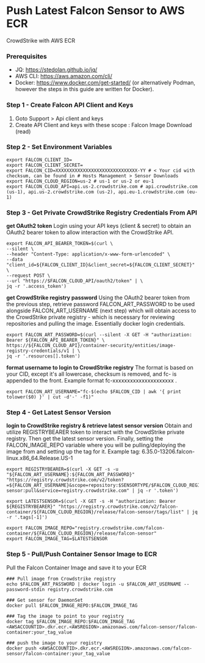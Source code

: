 # Push Latest Falcon Sensor to AWS ECR
CrowdStrike with AWS ECR

### Prerequisites
- JQ: https://stedolan.github.io/jq/
- AWS CLI: https://aws.amazon.com/cli/
- Docker: https://www.docker.com/get-started/ (or alternatively Podman, however the steps in this guide are written for Docker).

### Step 1 - Create Falcon API Client and Keys

1. Goto Support > Api client and keys
2. Create API Client and keys with these scope :
Falcon Image Download (read)

### Step 2 - Set Environment Variables

```
export FALCON_CLIENT_ID=
export FALCON_CLIENT_SECRET=
export FALCON_CID=XXXXXXXXXXXXXXXXXXXXXXXXXXXXXX-YY # < Your cid with checksum, can be found in # Hosts Management > Sensor Downloads
export FALCON_CLOUD_REGION=us-2 # us-1 or us-2 or eu-1
export FALCON_CLOUD_API=api.us-2.crowdstrike.com # api.crowdstrike.com (us-1), api.us-2.crowdstrike.com (us-2), api.eu-1.crowdstrike.com (eu-1)
```
### Step 3 - Get Private CrowdStrike Registry Credentials From API

**get OAuth2 token**
Login using your API keys (client & secret) to obtain an OAuth2 bearer token to allow interaction with the CrowdStrike API.
```
export FALCON_API_BEARER_TOKEN=$(curl \
--silent \
--header "Content-Type: application/x-www-form-urlencoded" \
--data "client_id=${FALCON_CLIENT_ID}&client_secret=${FALCON_CLIENT_SECRET}" \
--request POST \
--url "https://$FALCON_CLOUD_API/oauth2/token" | \
jq -r '.access_token')
```

**get CrowdStrike registry password**
Using the OAuth2 bearer token from the previous step, retrieve password FALCON_ART_PASSWORD to be used alongside FALCON_ART_USERNAME (next step) which will obtain access to the CrowdStrike private registry - which is necessary for reviewing repositories and pulling the image. Essentially docker login credentials.
```
export FALCON_ART_PASSWORD=$(curl --silent -X GET -H "authorization: Bearer ${FALCON_API_BEARER_TOKEN}" \
https://${FALCON_CLOUD_API}/container-security/entities/image-registry-credentials/v1 | \
jq -r '.resources[].token')
```

**format username to login to CrowdStrike registry**
The format is based on your CID, except it's all lowercase, checksum is removed, and fc-  is appended to the front. Example format fc-xxxxxxxxxxxxxxxxxxxxx .
```
export FALCON_ART_USERNAME="fc-$(echo $FALCON_CID | awk '{ print tolower($0) }' | cut -d'-' -f1)"
```

### Step 4 - Get Latest Sensor Version

**login to CrowdStrike registry & retrieve latest sensor version**
Obtain and utilize REGISTRYBEARER token to interact with the CrowdStrike private registry. Then get the latest sensor version. Finally, setting the FALCON_IMAGE_REPO variable where you will be pulling/deploying the image from and setting up the tag for it.
Example tag: 6.35.0-13206.falcon-linux.x86_64.Release.US-1 
```
export REGISTRYBEARER=$(curl -X GET -s -u "${FALCON_ART_USERNAME}:${FALCON_ART_PASSWORD}" "https://registry.crowdstrike.com/v2/token?=${FALCON_ART_USERNAME}&scope=repository:$SENSORTYPE/$FALCON_CLOUD_REGION/release/falcon-sensor:pull&service=registry.crowdstrike.com" | jq -r '.token')
 
export LATESTSENSOR=$(curl -X GET -s -H "authorization: Bearer ${REGISTRYBEARER}" "https://registry.crowdstrike.com/v2/falcon-container/${FALCON_CLOUD_REGION}/release/falcon-sensor/tags/list" | jq -r '.tags[-1]')
 
export FALCON_IMAGE_REPO="registry.crowdstrike.com/falcon-container/${FALCON_CLOUD_REGION}/release/falcon-sensor"
export FALCON_IMAGE_TAG=$LATESTSENSOR
```

### Step 5 - Pull/Push Container Sensor Image to ECR

Pull the Falcon Container Image and save it to your ECR
```
### Pull image from Crowdstrike registry
echo $FALCON_ART_PASSWORD | docker login -u $FALCON_ART_USERNAME --password-stdin registry.crowdstrike.com
 
### Get sensor for DaemonSet
docker pull $FALCON_IMAGE_REPO:$FALCON_IMAGE_TAG
 
### Tag the image to point to your registry
docker tag $FALCON_IMAGE_REPO:$FALCON_IMAGE_TAG <AWSACCOUNTID>.dkr.ecr.<AWSREGION>.amazonaws.com/falcon-sensor/falcon-container:your_tag_value
 
### push the image to your registry
docker push <AWSACCOUNTID>.dkr.ecr.<AWSREGION>.amazonaws.com/falcon-sensor/falcon-container:your_tag_value
```
